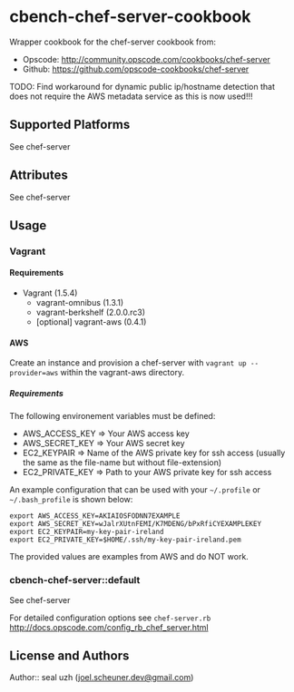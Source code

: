 # cbench-chef-server-cookbook

Wrapper cookbook for the chef-server cookbook from:
 
* Opscode: http://community.opscode.com/cookbooks/chef-server
* Github: https://github.com/opscode-cookbooks/chef-server

TODO: Find workaround for dynamic public ip/hostname detection that does not require the AWS metadata service as this is now used!!!

## Supported Platforms

See chef-server

## Attributes

See chef-server

## Usage

### Vagrant

#### Requirements

* Vagrant (1.5.4)
  * vagrant-omnibus (1.3.1)
  * vagrant-berkshelf (2.0.0.rc3)
  * [optional] vagrant-aws (0.4.1)

#### AWS

Create an instance and provision a chef-server with `vagrant up --provider=aws` within the vagrant-aws directory.

##### Requirements

The following environement variables must be defined:

* AWS_ACCESS_KEY => Your AWS access key 
* AWS_SECRET_KEY => Your AWS secret key
* EC2_KEYPAIR => Name of the AWS private key for ssh access (usually the same as the file-name but without file-extension)
* EC2_PRIVATE_KEY => Path to your AWS private key for ssh access 

An example configuration that can be used with your `~/.profile` or `~/.bash_profile` is shown below:

```
export AWS_ACCESS_KEY=AKIAIOSFODNN7EXAMPLE
export AWS_SECRET_KEY=wJalrXUtnFEMI/K7MDENG/bPxRfiCYEXAMPLEKEY
export EC2_KEYPAIR=my-key-pair-ireland
export EC2_PRIVATE_KEY=$HOME/.ssh/my-key-pair-ireland.pem
```
The provided values are examples from AWS and do NOT work.

### cbench-chef-server::default

See chef-server


For detailed configuration options see `chef-server.rb` http://docs.opscode.com/config_rb_chef_server.html


## License and Authors

Author:: seal uzh (<joel.scheuner.dev@gmail.com>)
